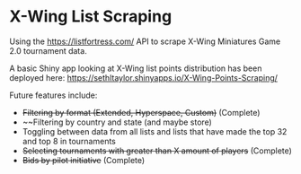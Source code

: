 # X-Wing List Scraping
Using the https://listfortress.com/ API to scrape X-Wing Miniatures Game 2.0 tournament data. 

A basic Shiny app looking at X-Wing list points distribution has been deployed here:
https://sethltaylor.shinyapps.io/X-Wing-Points-Scraping/

Future features include:
- ~~Filtering by format (Extended, Hyperspace, Custom)~~ (Complete)
- ~~Filtering by country and state (and maybe store)
- Toggling between data from all lists and lists that have made the top 32 and top 8 in tournaments
- ~~Selecting tournaments with greater than X amount of players~~ (Complete)
- ~~Bids by pilot initiative~~ (Complete)


